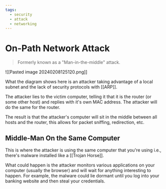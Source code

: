 ```yaml
---
tags:
  - security
  - attack
  - networking
---
```

# On-Path Network Attack

>Formerly known as a "Man-in-the-middle" attack.

![[Pasted image 20240208125120.png]]

What the diagram shows here is an attacker taking advantage of a local subnet and the lack of security protocols with [[ARP]].

The attacker lies to the victim computer, telling it that it is the router (or some other host) and replies with it's own MAC address. The attacker will do the same for the router.

The result is that the attacker's computer will sit in the middle between all hosts and the router, this allows for packet sniffing, redirection, etc.

## Middle-Man On the Same Computer

This is where the attacker is using the same computer that you're using i.e., there's malware installed like a [[Trojan Horse]].

What could happen is the attacker monitors various applications on your computer (usually the browser) and will wait for anything interesting to happen. For example, the malware could lie dormant until you log into your banking website and then steal your credentials.
